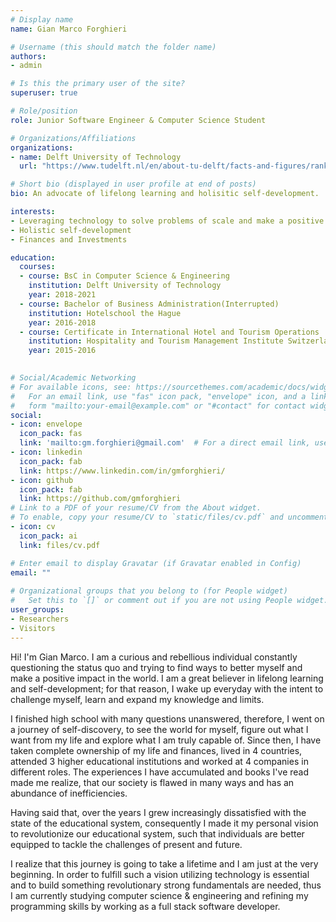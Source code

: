 ```yaml
---
# Display name
name: Gian Marco Forghieri

# Username (this should match the folder name)
authors:
- admin

# Is this the primary user of the site?
superuser: true

# Role/position
role: Junior Software Engineer & Computer Science Student

# Organizations/Affiliations
organizations:
- name: Delft University of Technology
  url: "https://www.tudelft.nl/en/about-tu-delft/facts-and-figures/rankings/"

# Short bio (displayed in user profile at end of posts)
bio: An advocate of lifelong learning and holisitic self-development.

interests:
- Leveraging technology to solve problems of scale and make a positive impact
- Holistic self-development
- Finances and Investments

education:
  courses:
  - course: BsC in Computer Science & Engineering
    institution: Delft University of Technology
    year: 2018-2021
  - course: Bachelor of Business Administration(Interrupted)
    institution: Hotelschool the Hague
    year: 2016-2018
  - course: Certificate in International Hotel and Tourism Operations
    institution: Hospitality and Tourism Management Institute Switzerland
    year: 2015-2016
  

# Social/Academic Networking
# For available icons, see: https://sourcethemes.com/academic/docs/widgets/#icons
#   For an email link, use "fas" icon pack, "envelope" icon, and a link in the
#   form "mailto:your-email@example.com" or "#contact" for contact widget.
social:
- icon: envelope
  icon_pack: fas
  link: 'mailto:gm.forghieri@gmail.com'  # For a direct email link, use "mailto:test@example.org".
- icon: linkedin
  icon_pack: fab
  link: https://www.linkedin.com/in/gmforghieri/
- icon: github
  icon_pack: fab
  link: https://github.com/gmforghieri
# Link to a PDF of your resume/CV from the About widget.
# To enable, copy your resume/CV to `static/files/cv.pdf` and uncomment the lines below.  
- icon: cv
  icon_pack: ai
  link: files/cv.pdf

# Enter email to display Gravatar (if Gravatar enabled in Config)
email: ""
  
# Organizational groups that you belong to (for People widget)
#   Set this to `[]` or comment out if you are not using People widget.  
user_groups:
- Researchers
- Visitors
---
```


Hi! I'm Gian Marco. I am a curious and rebellious individual constantly questioning the status quo and trying to find ways to better myself and make a positive impact in the world. I am a great believer in lifelong learning and self-development; for that reason, I wake up everyday with the intent to challenge myself, learn and expand my knowledge and limits.
                    
I finished high school with many questions unanswered, therefore, I went on a journey of self-discovery, to see the world for myself, figure out what I want from my life and explore what I am truly capable of. Since then, I have taken complete ownership of my life and finances, lived in 4 countries, attended 3 higher educational institutions and worked at 4 companies in different roles. The experiences I have accumulated and books I've read made me realize, that our society is flawed in many ways and has an abundance of inefficiencies.
                    
Having said that, over the years I grew increasingly dissatisfied with the state of the educational system, consequently I made it my personal vision to revolutionize our educational system, such that individuals are better equipped to tackle the challenges of present and future.
                    
I realize that this journey is going to take a lifetime and I am just at the very beginning. In order to fulfill such a vision utilizing technology is essential and to build something revolutionary strong fundamentals are needed, thus I am currently studying computer science & engineering and refining my programming skills by working as a full stack software developer.
